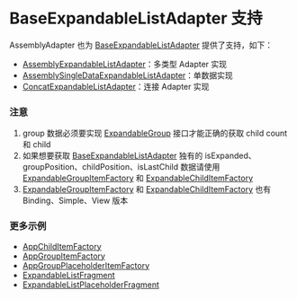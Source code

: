 # BaseExpandableListAdapter 支持

AssemblyAdapter 也为 [BaseExpandableListAdapter] 提供了支持，如下：

* [AssemblyExpandableListAdapter]：多类型 Adapter 实现
* [AssemblySingleDataExpandableListAdapter]：单数据实现
* [ConcatExpandableListAdapter]：连接 Adapter 实现

### 注意
1. group 数据必须要实现 [ExpandableGroup] 接口才能正确的获取 child count 和 child
2. 如果想要获取 [BaseExpandableListAdapter] 独有的 isExpanded、groupPosition、childPosition、isLastChild 数据请使用 [ExpandableGroupItemFactory] 和 [ExpandableChildItemFactory]
3. [ExpandableGroupItemFactory] 和 [ExpandableChildItemFactory] 也有 Binding、Simple、View 版本

### 更多示例

* [AppChildItemFactory]
* [AppGroupItemFactory]
* [AppGroupPlaceholderItemFactory]
* [ExpandableListFragment]
* [ExpandableListPlaceholderFragment]

[AppChildItemFactory]: ../../sample/src/main/java/com/github/panpf/assemblyadapter/sample/item/AppChildItemFactory.kt

[AppGroupItemFactory]: ../../sample/src/main/java/com/github/panpf/assemblyadapter/sample/item/AppGroupItemFactory.kt

[AppGroupPlaceholderItemFactory]: ../../sample/src/main/java/com/github/panpf/assemblyadapter/sample/item/AppGroupPlaceholderItemFactory.kt

[ExpandableGroup]: ../../assemblyadapter-list/src/main/java/com/github/panpf/assemblyadapter/list/ExpandableGroup.kt

[ExpandableGroupItemFactory]: ../../assemblyadapter-list/src/main/java/com/github/panpf/assemblyadapter/list/ExpandableGroupItemFactory.kt

[ExpandableChildItemFactory]: ../../assemblyadapter-list/src/main/java/com/github/panpf/assemblyadapter/list/ExpandableChildItemFactory.kt

[AssemblyExpandableListAdapter]: ../../assemblyadapter-list/src/main/java/com/github/panpf/assemblyadapter/list/AssemblyExpandableListAdapter.kt

[AssemblySingleDataExpandableListAdapter]: ../../assemblyadapter-list/src/main/java/com/github/panpf/assemblyadapter/list/AssemblySingleDataExpandableListAdapter.kt

[ConcatExpandableListAdapter]: ../../assemblyadapter-list/src/main/java/com/github/panpf/assemblyadapter/list/ConcatExpandableListAdapter.kt

[ExpandableListFragment]: ../../sample/src/main/java/com/github/panpf/assemblyadapter/sample/ui/list/ExpandableListFragment.kt

[ExpandableListPlaceholderFragment]: ../../sample/src/main/java/com/github/panpf/assemblyadapter/sample/ui/list/ExpandableListPlaceholderFragment.kt

[BaseExpandableListAdapter]: https://developer.android.google.cn/reference/android/widget/BaseExpandableListAdapter